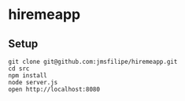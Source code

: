 # hiremeapp

## Setup
    git clone git@github.com:jmsfilipe/hiremeapp.git
    cd src
    npm install
    node server.js
    open http://localhost:8080
